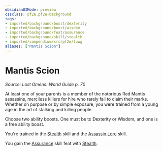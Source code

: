 ```yaml
---
obsidianUIMode: preview
cssclass: pf2e,pf2e-background
tags:
- imported/background/boost/dexterity
- imported/background/boost/wisdom
- imported/background/feat/assurance
- imported/background/skill/stealth
- imported/compendium/src/pf2e/lowg
aliases: ["Mantis Scion"]
---
```

# Mantis Scion
*Source: Lost Omens: World Guide p. 70*  

At least one of your parents is a member of the notorious Red Mantis assassins, merciless killers for hire who rarely fail to claim their marks. Whether on purpose or by simple exposure, you were trained from a young age in the art of stalking and killing people.

Choose two ability boosts. One must be to Dexterity or Wisdom, and one is a free ability boost.

You're trained in the [Stealth](../../skills.md#Stealth) skill and the [Assassin Lore](../../skills.md#Lore) skill.

You gain the [Assurance](../../feats/assurance.md) skill feat with [Stealth](../../skills.md#Stealth).